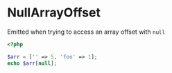 # NullArrayOffset

Emitted when trying to access an array offset with `null`

```php
<?php

$arr = ['' => 5, 'foo' => 1];
echo $arr[null];
```
